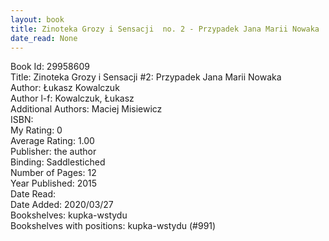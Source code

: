 ```yaml
---
layout: book
title: Zinoteka Grozy i Sensacji  no. 2 - Przypadek Jana Marii Nowaka
date_read: None
---
```


Book Id: 29958609<br />
Title: Zinoteka Grozy i Sensacji #2: Przypadek Jana Marii Nowaka<br />
Author: Łukasz Kowalczuk<br />
Author l-f: Kowalczuk, Łukasz<br />
Additional Authors: Maciej Misiewicz<br />
ISBN: <br />
My Rating: 0<br />
Average Rating: 1.00<br />
Publisher: the author<br />
Binding: Saddlestiched<br />
Number of Pages: 12<br />
Year Published: 2015<br />
Date Read: <br />
Date Added: 2020/03/27<br />
Bookshelves: kupka-wstydu<br />
Bookshelves with positions: kupka-wstydu (#991)<br />

